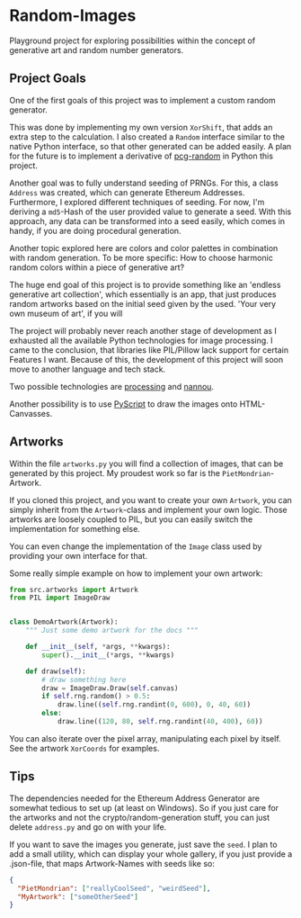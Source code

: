 # Random-Images

Playground project for exploring possibilities within the concept of generative art and random number generators.

## Project Goals

One of the first goals of this project was to implement a custom random generator.

This was done by implementing my own version `XorShift`, that adds an extra step to the calculation. I also created a 
`Random` interface similar to the native Python interface, so that other generated can be added easily. A plan for the
future is to implement a derivative of [pcg-random](https://www.pcg-random.org/) in Python this project.

Another goal was to fully understand seeding of PRNGs. For this, a class `Address` was created, which can generate
Ethereum Addresses. Furthermore, I explored different techniques of seeding. For now, I'm deriving  a `md5`-Hash of the
user provided value to generate a seed. With this approach, any data can be transformed into a seed easily, which comes
in handy, if you are doing procedural generation.

Another topic explored here are colors and color palettes in combination with random generation. To be more specific:
How to choose harmonic random colors within a piece of generative art?

The huge end goal of this project is to provide something like an 'endless generative art collection', which essentially
is an app, that just produces random artworks based on the initial seed given by the used.
'Your very own museum of art', if you will

The project will probably never reach another stage of development as I exhausted all the available Python technologies
for image processing. I came to the conclusion, that libraries like PIL/Pillow lack support for certain Features I want.
Because of this, the development of this project will soon move to another language and tech stack.

Two possible technologies are [processing](https://processing.org/) and [nannou](https://nannou.cc/). 

Another possibility is to use [PyScript](https://pyscript.net/) to draw the images onto HTML-Canvasses.

## Artworks

Within the file `artworks.py` you will find a collection of images, that can be generated by this project.
My proudest work so far is the `PietMondrian`-Artwork.

If you cloned this project, and you want to create your own `Artwork`, you can simply inherit from the `Artwork`-class
and implement your own logic. Those artworks are loosely coupled to PIL, but you can easily switch the implementation
for something else.

You can even change the implementation of the `Image` class used by providing your own interface for that.

Some really simple example on how to implement your own artwork:

```python
from src.artworks import Artwork
from PIL import ImageDraw


class DemoArtwork(Artwork):
    """ Just some demo artwork for the docs """

    def __init__(self, *args, **kwargs):
        super().__init__(*args, **kwargs)

    def draw(self):
        # draw something here
        draw = ImageDraw.Draw(self.canvas)
        if self.rng.random() > 0.5:
            draw.line((self.rng.randint(0, 600), 0, 40, 60))
        else:
            draw.line((120, 80, self.rng.randint(40, 400), 60))
```

You can also iterate over the pixel array, manipulating each pixel by itself. See the artwork `XorCoords` for examples.

## Tips

The dependencies needed for the Ethereum Address Generator are somewhat tedious to set up (at least on Windows).
So if you just care for the artworks and not the crypto/random-generation stuff, you can just delete `address.py` and go
on with your life.

If you want to save the images you generate, just save the `seed`. I plan to add a small utility, which can display your
whole gallery, if you just provide a .json-file, that maps Artwork-Names with seeds like so:

```json
{
  "PietMondrian": ["reallyCoolSeed", "weirdSeed"],
  "MyArtwork": ["someOtherSeed"]
}
```
